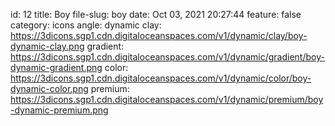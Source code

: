 id: 12
title: Boy 
file-slug: boy
date: Oct 03, 2021 20:27:44
feature: false
category: icons
angle: dynamic
clay: https://3dicons.sgp1.cdn.digitaloceanspaces.com/v1/dynamic/clay/boy-dynamic-clay.png
gradient: https://3dicons.sgp1.cdn.digitaloceanspaces.com/v1/dynamic/gradient/boy-dynamic-gradient.png
color: https://3dicons.sgp1.cdn.digitaloceanspaces.com/v1/dynamic/color/boy-dynamic-color.png
premium: https://3dicons.sgp1.cdn.digitaloceanspaces.com/v1/dynamic/premium/boy-dynamic-premium.png
